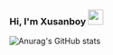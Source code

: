 ### Hi, I'm Xusanboy <img src="https://media.giphy.com/media/hvRJCLFzcasrR4ia7z/giphy.gif" width="27px">

![Anurag's GitHub stats](https://github-readme-stats.vercel.app/api?username=coderxusanboy&show_icons=true&theme=radical)


